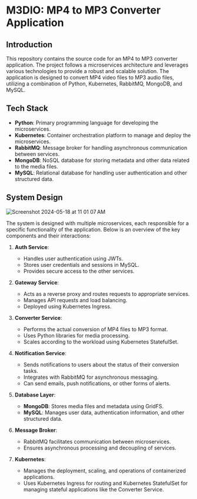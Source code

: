 # M3DIO: MP4 to MP3 Converter Application

## Introduction

This repository contains the source code for an MP4 to MP3 converter application. The project follows a microservices architecture and leverages various technologies to provide a robust and scalable solution. The application is designed to convert MP4 video files to MP3 audio files, utilizing a combination of Python, Kubernetes, RabbitMQ, MongoDB, and MySQL.

## Tech Stack

- **Python**: Primary programming language for developing the microservices.
- **Kubernetes**: Container orchestration platform to manage and deploy the microservices.
- **RabbitMQ**: Message broker for handling asynchronous communication between services.
- **MongoDB**: NoSQL database for storing metadata and other data related to the media files.
- **MySQL**: Relational database for handling user authentication and other structured data.

## System Design
![Screenshot 2024-05-18 at 11 01 07 AM](https://github.com/mridul549/m3dio/assets/94969636/7263b8aa-cd27-4701-b2c7-9d473c0124b9)

The system is designed with multiple microservices, each responsible for a specific functionality of the application. Below is an overview of the key components and their interactions:

1. **Auth Service**:
   - Handles user authentication using JWTs.
   - Stores user credentials and sessions in MySQL.
   - Provides secure access to the other services.

2. **Gateway Service**:
   - Acts as a reverse proxy and routes requests to appropriate services.
   - Manages API requests and load balancing.
   - Deployed using Kubernetes Ingress.

3. **Converter Service**:
   - Performs the actual conversion of MP4 files to MP3 format.
   - Uses Python libraries for media processing.
   - Scales according to the workload using Kubernetes StatefulSet.

4. **Notification Service**:
   - Sends notifications to users about the status of their conversion tasks.
   - Integrates with RabbitMQ for asynchronous messaging.
   - Can send emails, push notifications, or other forms of alerts.

5. **Database Layer**:
   - **MongoDB**: Stores media files and metadata using GridFS.
   - **MySQL**: Manages user data, authentication information, and other structured data.

6. **Message Broker**:
   - RabbitMQ facilitates communication between microservices.
   - Ensures asynchronous processing and decoupling of services.

7. **Kubernetes**:
   - Manages the deployment, scaling, and operations of containerized applications.
   - Uses Kubernetes Ingress for routing and Kubernetes StatefulSet for managing stateful applications like the Converter Service.

